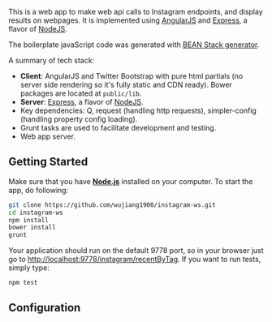 This is a web app to make web api calls to Instagram endpoints, and display results on webpages. It is implemented using [AngularJS](http://angularjs.org/) and [Express](http://expressjs.com/), a flavor of [NodeJS](http://www.nodejs.org/).

The boilerplate javaScript code was generated with [BEAN Stack generator](https://www.npmjs.com/package/generator-bean-stack).

A summary of tech stack:
* **Client**: AngularJS and Twitter Bootstrap with pure html partials (no server side rendering so it's fully static and CDN ready). Bower packages are located at `public/lib`.
* **Server**: [Express](http://expressjs.com/), a flavor of [NodeJS](http://www.nodejs.org/).
* Key dependencies: Q, request (handling http requests), simpler-config (handling property config loading).
* Grunt tasks are used to facilitate development and testing.
* Web app server.


## Getting Started
Make sure that you have [**Node.js**](http://expressjs.com/) installed on your computer. To start the app, do following:

```bash
git clone https://github.com/wujiang1900/instagram-ws.git
cd instagram-ws
npm install
bower install
grunt
```

Your application should run on the default 9778 port, so in your browser just go to [http://localhost:9778/instagram/recentByTag](http://localhost:9778/instagram/recentByTag). If you want to run tests, simply type:

```bash
npm test
```

## Configuration

